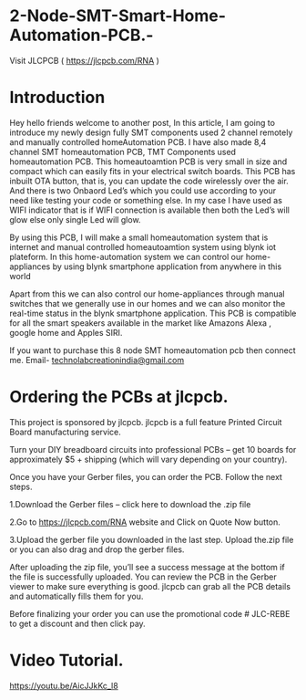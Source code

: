 # 2-Node-SMT-Smart-Home-Automation-PCB.-

Visit JLCPCB ( https://jlcpcb.com/RNA )

# Introduction

Hey hello friends welcome to another post, In this article, I am going to introduce my newly design fully SMT components used 2 channel remotely and manually controlled homeAutomation PCB. I have also made 8,4 channel SMT homeautomation PCB, TMT Components used homeautomation PCB.
This homeautoamtion PCB is very small in size and compact which can easily fits in your electrical switch boards. 
This PCB has inbuilt OTA button, that is, you can update the code wirelessly over the air. And there is two Onbaord Led’s which you could use according to your need like testing your code or something else. In my case I have used as WIFI indicator that is if WIFI connection is available then both the Led’s will glow else only single Led will glow.

By using this PCB, I will make a small homeautomation system that is internet and manual controlled homeautoamtion system using blynk iot plateform. In this home-automation system we can control our home-appliances by using blynk smartphone application from anywhere in this world

Apart from this we can also control our home-appliances through manual switches that we generally use in our homes and we can also monitor the real-time status in the blynk smartphone application. This PCB is compatible for all the smart speakers available in the market like Amazons Alexa , google home and Apples SIRI.

If you want to purchase this 8 node SMT homeautomation pcb then connect me. 
Email- technolabcreationindia@gmail.com

# Ordering the PCBs at jlcpcb.

This project is sponsored by jlcpcb. jlcpcb is a full feature Printed Circuit Board manufacturing service.

Turn your DIY breadboard circuits into professional PCBs – get 10 boards for approximately $5 + shipping (which will vary depending on your country).

Once you have your Gerber files, you can order the PCB. Follow the next steps.

1.Download the Gerber files – click here to download the .zip file

2.Go to https://jlcpcb.com/RNA website and Click on Quote Now button.

3.Upload the gerber file you downloaded in the last step. Upload the.zip file or you can also drag and drop the gerber files.

After uploading the zip file, you’ll see a success message at the bottom if the file is successfully uploaded. You can review the PCB in the Gerber viewer to make sure everything is good. jlcpcb can grab all the PCB details and automatically fills them for you.

Before finalizing your order you can use the promotional code # JLC-REBE to get a discount and then click pay.

# Video Tutorial.

https://youtu.be/AicJJkKc_l8
